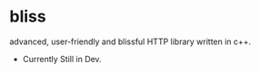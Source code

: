 # bliss
advanced, user-friendly and blissful HTTP library written in c++.

* Currently Still in Dev.